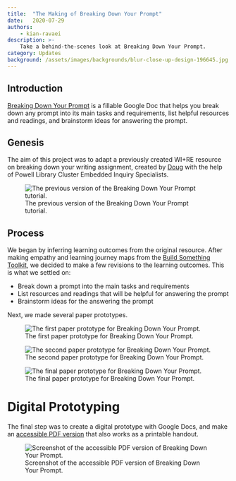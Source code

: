 ```yaml
---
title:  "The Making of Breaking Down Your Prompt"
date:   2020-07-29
authors:
    - kian-ravaei
description: >-
    Take a behind-the-scenes look at Breaking Down Your Prompt.
category: Updates
background: /assets/images/backgrounds/blur-close-up-design-196645.jpg
---
```


## Introduction

<a href="{{ site.url}}{{ site.baseurl }}/breaking-down-your-prompt" target="_blank">Breaking Down Your Prompt</a> is a fillable Google Doc that helps you break down any prompt into its main tasks and requirements, list helpful resources and readings, and brainstorm ideas for answering the prompt.

## Genesis

The aim of this project was to adapt a previously created WI+RE resource on breaking down your writing assignment, created by <a href="{{ site.url}}{{ site.baseurl }}/about/creative-team/doug/" target="_blank">Doug</a> with the help of Powell Library Cluster Embedded Inquiry Specialists.

<figure class="figure border border-primary shadow mt-3">
  <img src="{{ '/assets/images/the-making-of-breaking-down-your-prompt/Breaking-down-your-writing-assignment-original-handout.jpeg' | relative_url }}" class="figure-img img-fluid rounded" alt="The previous version of the Breaking Down Your Prompt tutorial.">
  <figcaption class="figure-caption text-right">The previous version of the Breaking Down Your Prompt tutorial.</figcaption>
</figure>

## Process 

We began by inferring learning outcomes from the original resource. After making empathy and learning journey maps from the <a href="https://ucla.app.box.com/v/build-something-toolkit" target="_blank">Build Something Toolkit</a>, we decided to make a few revisions to the learning outcomes. This is what we settled on:

* Break down a prompt into the main tasks and requirements
* List resources and readings that will be helpful for answering the prompt
* Brainstorm ideas for the answering the prompt

Next, we made several paper prototypes.

<figure class="figure border border-primary shadow mt-3">
  <img src="{{ '/assets/images/the-making-of-breaking-down-your-prompt/prototype1.JPG' | relative_url }}" class="figure-img img-fluid rounded" alt="The first paper prototype for Breaking Down Your Prompt.">
  <figcaption class="figure-caption text-right">The first paper prototype for Breaking Down Your Prompt.</figcaption>
</figure>

<figure class="figure border border-primary shadow mt-3">
  <img src="{{ '/assets/images/the-making-of-breaking-down-your-prompt/prototype2.jpeg' | relative_url }}" class="figure-img img-fluid rounded" alt="The second paper prototype for Breaking Down Your Prompt.">
  <figcaption class="figure-caption text-right">The second paper prototype for Breaking Down Your Prompt.</figcaption>
</figure>

<figure class="figure border border-primary shadow mt-3">
  <img src="{{ '/assets/images/the-making-of-breaking-down-your-prompt/prototype3.jpeg' | relative_url }}" class="figure-img img-fluid rounded" alt="The final paper prototype for Breaking Down Your Prompt.">
  <figcaption class="figure-caption text-right">The final paper prototype for Breaking Down Your Prompt.</figcaption>
</figure>

# Digital Prototyping

The final step was to create a digital prototype with Google Docs, and make an <a href="{{ site.url}}{{ site.baseurl }}/handouts/Breaking-Down-Your-Prompt/" target="_blank">accessible PDF version</a> that also works as a printable handout.

<figure class="figure border border-primary shadow mt-3">
  <img src="{{ '/assets/images/the-making-of-breaking-down-your-prompt/BreakingDownYourPromptHandoutThumbnail.jpeg' | relative_url }}" class="figure-img img-fluid rounded" alt="Screenshot of the accessible PDF version of Breaking Down Your Prompt.">
  <figcaption class="figure-caption text-right">Screenshot of the accessible PDF version of Breaking Down Your Prompt.</figcaption>
</figure>

